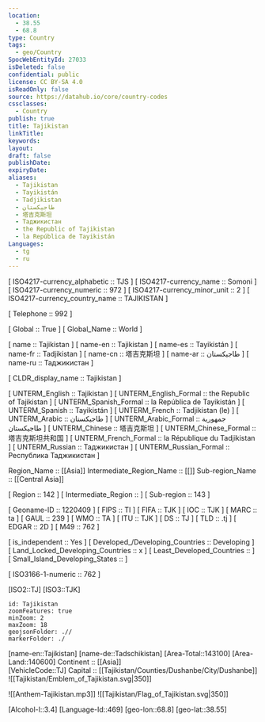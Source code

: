 ```yaml
---
location:
  - 38.55
  - 68.8
type: Country
tags:
  - geo/Country
SpocWebEntityId: 27033
isDeleted: false
confidential: public
license: CC BY-SA 4.0
isReadOnly: false
source: https://datahub.io/core/country-codes
cssclasses:
  - Country
publish: true
title: Tajikistan
linkTitle:
keywords:
layout:
draft: false
publishDate:
expiryDate:
aliases:
  - Tajikistan
  - Tayikistán
  - Tadjikistan
  - طاجيكستان
  - 塔吉克斯坦
  - Таджикистан
  - the Republic of Tajikistan
  - la República de Tayikistán
Languages:
  - tg
  - ru
---
```



[	ISO4217-currency_alphabetic	 :: TJS ] 
[	ISO4217-currency_name	 :: Somoni ] 
[	ISO4217-currency_numeric	 :: 972 ] 
[	ISO4217-currency_minor_unit	 :: 2 ] 
[	ISO4217-currency_country_name	 :: TAJIKISTAN ] 

[	Telephone	 :: 992 ] 

[	Global	 :: True ] 
[	Global_Name	 :: World ] 

[	name	 :: Tajikistan ] 
[	name-en	 :: Tajikistan ] 
[	name-es	 :: Tayikistán ] 
[	name-fr	 :: Tadjikistan ] 
[	name-cn	 :: 塔吉克斯坦 ] 
[	name-ar	 :: طاجيكستان ] 
[	name-ru	 :: Таджикистан ] 

[	CLDR_display_name	 :: Tajikistan ] 

[	UNTERM_English	 :: Tajikistan ] 
[	UNTERM_English_Formal	 :: the Republic of Tajikistan ] 
[	UNTERM_Spanish_Formal	 :: la República de Tayikistán ] 
[	UNTERM_Spanish	 :: Tayikistán ] 
[	UNTERM_French	 :: Tadjikistan (le) ] 
[	UNTERM_Arabic	 :: طاجيكستان ] 
[	UNTERM_Arabic_Formal	 :: جمهورية طاجيكستان ] 
[	UNTERM_Chinese	 :: 塔吉克斯坦 ] 
[	UNTERM_Chinese_Formal	 :: 塔吉克斯坦共和国 ] 
[	UNTERM_French_Formal	 :: la République du Tadjikistan ] 
[	UNTERM_Russian	 :: Таджикистан ] 
[	UNTERM_Russian_Formal	 :: Республика Таджикистан ] 

Region_Name ::  [[Asia]] 
Intermediate_Region_Name ::  [[]] 
Sub-region_Name ::  [[Central Asia]]  

[	Region	 :: 142 ] 
[	Intermediate_Region	 ::  ] 
[	Sub-region	 :: 143 ] 

[	Geoname-ID	 :: 1220409 ] 
[	FIPS	 :: TI ] 
[	FIFA	 :: TJK ] 
[	IOC	 :: TJK ] 
[	MARC	 :: ta ] 
[	GAUL	 :: 239 ] 
[	WMO	 :: TA ] 
[	ITU	 :: TJK ] 
[	DS	 :: TJ ] 
[	TLD	 :: .tj ] 
[	EDGAR	 :: 2D ] 
[	M49	 :: 762 ] 

[	is_independent	 :: Yes ] 
[	Developed_/Developing_Countries	 :: Developing ] 
[	Land_Locked_Developing_Countries	 :: x ] 
[	Least_Developed_Countries	 ::  ] 
[	Small_Island_Developing_States	 ::  ] 

[	ISO3166-1-numeric	 :: 762 ] 



[ISO2::TJ] 
[ISO3::TJK] 
```leaflet
id: Tajikistan
zoomFeatures: true 
minZoom: 2 
maxZoom: 18
geojsonFolder: .// 
markerFolder: ./
```

[name-en::Tajikistan] 
[name-de::Tadschikistan] 
[Area-Total::143100] 
[Area-Land::140600] 
Continent :: [[Asia]]  
[VehicleCode::TJ] 
Capital :: [[Tajikistan/Counties/Dushanbe/City/Dushanbe]]  
![[Tajikistan/Emblem_of_Tajikistan.svg|350]]  

![[Anthem-Tajikistan.mp3]] 
![[Tajikistan/Flag_of_Tajikistan.svg|350]]  

[Alcohol-l::3.4] 
[Language-Id::469] 
[geo-lon::68.8] 
[geo-lat::38.55] 




